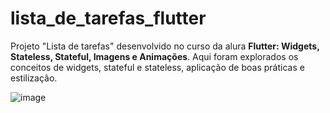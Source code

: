 # lista_de_tarefas_flutter

Projeto "Lista de tarefas" desenvolvido no curso da alura **Flutter: Widgets, Stateless, Stateful, Imagens e Animações**. Aqui foram explorados os conceitos de widgets, stateful e stateless, aplicação de boas práticas e estilização.

![image](https://github.com/natali-schers/lista_de_tarefas_flutter/assets/64654916/12dd6607-b78e-4648-b521-3504321f1e6f)
